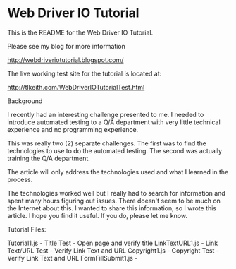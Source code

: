 # Web Driver IO Tutorial

This is the README for the Web Driver IO Tutorial.

Please see my blog for more information

http://webdriveriotutorial.blogspot.com/

The live working test site for the tutorial is located at:

http://tlkeith.com/WebDriverIOTutorialTest.html


Background

I recently had an interesting challenge presented to me. I needed to introduce automated testing to a Q/A department with very little technical experience and no programming experience. 

This was really two (2) separate challenges. The first was to find the technologies to use to do the automated testing. The second was actually training the Q/A department. 

The article will only address the technologies used and what I learned in the process. 

The technologies worked well but I really had to search for information and spent many hours figuring out issues. There doesn't seem to be much on the Internet about this.
I wanted to share this information, so I wrote this article. I hope you find it useful. If you do, please let me know.


Tutorial Files:

Tutorial1.js 				- Title Test - Open page and verify title
LinkTextURL1.js 		- Link Text/URL Test - Verify Link Text and URL
Copyright1.js 			- Copyright Test - Verify Link Text and URL
FormFillSubmit1.js 	-